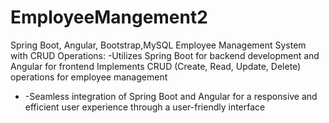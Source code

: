 # EmployeeMangement2
Spring Boot, Angular, Bootstrap,MySQL
Employee Management System with CRUD Operations:
-Utilizes Spring Boot for backend development and Angular for frontend
Implements CRUD (Create, Read, Update, Delete) operations for employee management
- -Seamless integration of Spring Boot and Angular for a responsive and efficient user experience through a user-friendly interface


